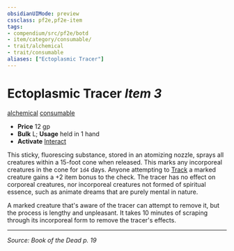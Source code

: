 ```yaml
---
obsidianUIMode: preview
cssclass: pf2e,pf2e-item
tags:
- compendium/src/pf2e/botd
- item/category/consumable/
- trait/alchemical
- trait/consumable
aliases: ["Ectoplasmic Tracer"]
---
```

# Ectoplasmic Tracer *Item 3*  
[alchemical](rules/traits/alchemical.md "Alchemical Item Trait")  [consumable](rules/traits/consumable.md "Consumable Item Trait")  

- **Price** 12 gp
- **Bulk** L; **Usage** held in 1 hand
- **Activate** [Interact](rules/actions/interact.md)

This sticky, fluorescing substance, stored in an atomizing nozzle, sprays all creatures within a 15-foot cone when released. This marks any incorporeal creatures in the cone for `1d4` days. Anyone attempting to [Track](rules/actions/track.md) a marked creature gains a +2 item bonus to the check. The tracer has no effect on corporeal creatures, nor incorporeal creatures not formed of spiritual essence, such as animate dreams that are purely mental in nature.

A marked creature that's aware of the tracer can attempt to remove it, but the process is lengthy and unpleasant. It takes 10 minutes of scraping through its incorporeal form to remove the tracer's effects.


---
*Source: Book of the Dead p. 19*